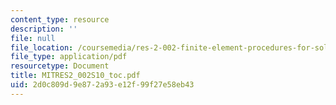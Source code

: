 ```yaml
---
content_type: resource
description: ''
file: null
file_location: /coursemedia/res-2-002-finite-element-procedures-for-solids-and-structures-spring-2010/2d0c809d9e872a93e12f99f27e58eb43_MITRES2_002S10_toc.pdf
file_type: application/pdf
resourcetype: Document
title: MITRES2_002S10_toc.pdf
uid: 2d0c809d-9e87-2a93-e12f-99f27e58eb43
---
```

